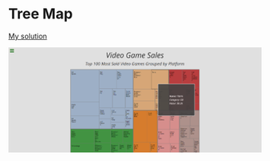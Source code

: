 # Tree Map

<a href="https://codepen.io/serra-rfs/full/RwpZEVz">My solution</a>

<img src="../../../../images/treeMap.png"></img>
